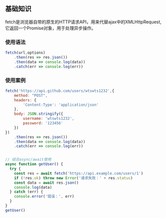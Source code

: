 ##  基础知识
fetch是浏览器自带的原生的HTTP请求API，用来代替ajax中的XMLHttpRequest,它返回一个Promise对象，用于处理异步操作。

### 使用语法
```javascript
fetch(url,options)
    .then(res => res.json())
    .then(data => console.log(data))
    .catch(err => console.log(err))
```

### 使用案例
```javascript
fetch('https://api.github.com/users/wtswts1232',{
    method: "POST",
    headers: {
        'Content-Type': 'application/json'
    },
    body: JSON.stringify({
        username: 'wtswts1232',
        password: '123456'
    })
})
    .then(res => res.json())
    .then(data => console.log(data))
    .catch(err => console.log(err))


// 结合async/await使用
async function getUser() {
  try {
    const res = await fetch('https://api.example.com/users/1')
    if (!res.ok) throw new Error('请求失败：' + res.status)
    const data = await res.json()
    console.log(data)
  } catch (err) {
    console.error('错误：', err)
  }
}
getUser()
```


